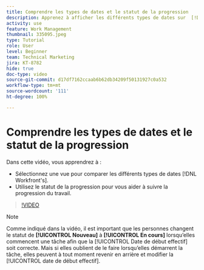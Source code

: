 ```yaml
---
title: Comprendre les types de dates et le statut de la progression
description: Apprenez à afficher les différents types de dates sur  [!DNL  Workfront]  et à utiliser le statut de progression afin de vous aider à suivre la progression du travail.
activity: use
feature: Work Management
thumbnail: 335095.jpeg
type: Tutorial
role: User
level: Beginner
team: Technical Marketing
jira: KT-8782
hide: true
doc-type: video
source-git-commit: d17df7162ccaab6b62db34209f50131927c0a532
workflow-type: tm+mt
source-wordcount: '111'
ht-degree: 100%

---
```


# Comprendre les types de dates et le statut de la progression

Dans cette vidéo, vous apprendrez à :

* Sélectionnez une vue pour comparer les différents types de dates [!DNL Workfront's].
* Utilisez le statut de la progression pour vous aider à suivre la progression du travail.

>[!VIDEO](https://video.tv.adobe.com/v/335095/?quality=12&learn=on&enablevpops)

>[!NOTE]
>
>Comme indiqué dans la vidéo, il est important que les personnes changent le statut de **[!UICONTROL Nouveau]** à **[!UICONTROL En cours]** lorsqu’elles commencent une tâche afin que la [!UICONTROL Date de début effectif] soit correcte. Mais si elles oublient de le faire lorsqu’elles démarrent la tâche, elles peuvent à tout moment revenir en arrière et modifier la [!UICONTROL date de début effectif].


<!---
Task progress status overview
Definitions for the project, task, and issue dates within Workfront
Project timelines
--->
